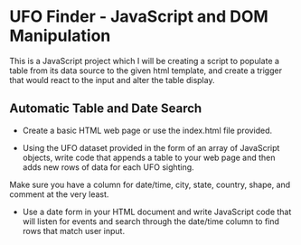 # UFO Finder - JavaScript and DOM Manipulation

This is a JavaScript project which I will be creating a script to populate a table from its data source to the given html template, and create a trigger that would react to the input and alter the table display.


## Automatic Table and Date Search


- Create a basic HTML web page or use the index.html file provided.


- Using the UFO dataset provided in the form of an array of JavaScript objects, write code that appends a table to your web page and then adds new rows of data for each UFO sighting.

Make sure you have a column for date/time, city, state, country, shape, and comment at the very least.



- Use a date form in your HTML document and write JavaScript code that will listen for events and search through the date/time column to find rows that match user input.
